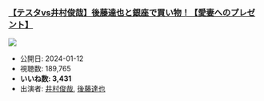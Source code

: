 ### [【テスタvs井村俊哉】後藤達也と銀座で買い物！【愛妻へのプレゼント】](https://www.youtube.com/watch?v=u52QZ4gjDvE)
[![](https://img.youtube.com/vi/u52QZ4gjDvE/sddefault.jpg)](https://www.youtube.com/watch?v=u52QZ4gjDvE)
-   公開日: 2024-01-12
-   視聴数: 189,765
-   **いいね数: 3,431**
-   出演者: [井村俊哉](/rehacq_fan/people/井村俊哉 "wikilink"), [後藤達也](/rehacq_fan/people/後藤達也 "wikilink")
